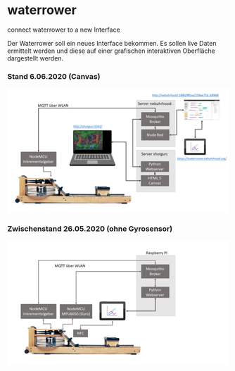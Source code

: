 # waterrower 
connect waterrower to a new Interface

Der Waterrower soll ein neues Interface bekommen. Es sollen live Daten ermittelt werden und diese auf einer grafischen interaktiven Oberfläche dargestellt werden. 

### Stand 6.06.2020 (Canvas)
![GitHub Logo](/waterrower-meets-python/waterrower-meets-shotgun.png)

### Zwischenstand 26.05.2020 (ohne Gyrosensor)
![GitHub Logo](/waterrower-meets-python/waterrower-meets-python.png)

